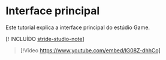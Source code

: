 # Interface principal

Este tutorial explica a interface principal do estúdio Game.

[! INCLUÍDO [stride-studio-note](../../includes/game-studio-xenko-note.md)]

> [!Vídeo https://www.youtube.com/embed/lG08Z-dhhCo]
